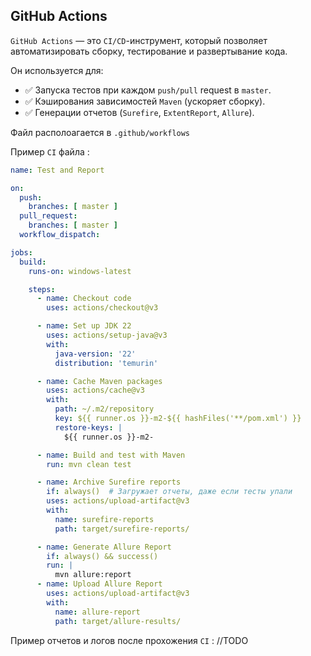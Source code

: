 ## GitHub Actions

`GitHub Actions` — это `CI/CD`-инструмент, который позволяет 
автоматизировать сборку, тестирование и развертывание кода. 

Он используется для:
- ✅ Запуска тестов при каждом `push/pull` request в `master`.
- ✅ Кэширования зависимостей `Maven` (ускоряет сборку).
- ✅ Генерации отчетов (`Surefire`, `ExtentReport`, `Allure`).

Файл располоагается в `.github/workflows`

Пример `CI` файла :

```yaml
name: Test and Report

on:
  push:
    branches: [ master ]
  pull_request:
    branches: [ master ]
  workflow_dispatch:

jobs:
  build:
    runs-on: windows-latest

    steps:
      - name: Checkout code
        uses: actions/checkout@v3

      - name: Set up JDK 22
        uses: actions/setup-java@v3
        with:
          java-version: '22'
          distribution: 'temurin'

      - name: Cache Maven packages
        uses: actions/cache@v3
        with:
          path: ~/.m2/repository
          key: ${{ runner.os }}-m2-${{ hashFiles('**/pom.xml') }}
          restore-keys: |
            ${{ runner.os }}-m2-

      - name: Build and test with Maven
        run: mvn clean test

      - name: Archive Surefire reports
        if: always()  # Загружает отчеты, даже если тесты упали
        uses: actions/upload-artifact@v3
        with:
          name: surefire-reports
          path: target/surefire-reports/

      - name: Generate Allure Report
        if: always() && success()
        run: |
          mvn allure:report
      - name: Upload Allure Report
        uses: actions/upload-artifact@v3
        with:
          name: allure-report
          path: target/allure-results/
```

Пример отчетов и логов после прохожения `CI` :
//TODO